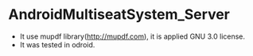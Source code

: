 # AndroidMultiseatSystem_Server

- It use mupdf library(http://mupdf.com), it is applied GNU 3.0 license.
- It was tested in odroid.
